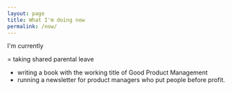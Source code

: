 ```yaml
---
layout: page
title: What I'm doing now
permalink: /now/
---
```


I'm currently

= taking shared parental leave
- writing a book with the working title of Good Product Management
- running a newsletter for product managers who put people before profit.
